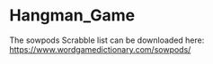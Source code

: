 # Hangman_Game

The sowpods Scrabble list can be downloaded here: https://www.wordgamedictionary.com/sowpods/
